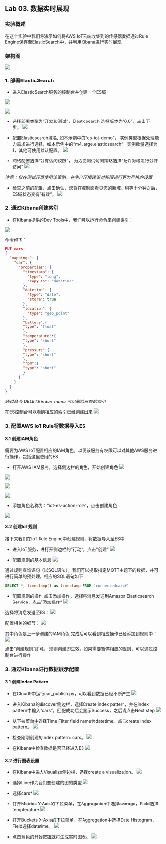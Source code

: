 ## Lab 03. 数据实时展现

### 实验概述

在这个实验中我们将演示如何将AWS IoT云端收集到的传感器数据通过Rule Engine保存至ElasticSearch中，并利用Kibana进行实时展现

### 架构图

![](./md_image/diagram-lab03.jpg)

### 1. 部署ElasticSearch

- 进入ElasticSearch服务的控制台并创建一个ES域

![](./md_image/dashboard/1.jpg)

![](./md_image/dashboard/2.jpg)

- 选择部署类型为“开发和测试”，Elasticsearch 选择版本为“6.8”，点击下一步。
![](./md_image/dashboard/3.jpg)

- 配置Elasticsearch域名, 如本示例中的“es-iot-demo”， 实例类型根据处理能力需求进行选择，如本示例中的“m4.large.elasticsearch“，实例数量选择为1，其他可使用默认配置。
![](./md_image/dashboard/4.jpg)

- 网络配置选择“公有访问权限”， 为方便测试访问策略选择”允许对域进行公开访问“
![](./md_image/dashboard/5.jpg)

*注意：仅在测试环境使用该策略，在生产环境建议对权限进行更为严格的设置*

- 检查之前的配置，点击确认，您将在控制面看见您的新域。稍等十分钟之后，ES域状态变有”有效“。
![](./md_image/dashboard/6.jpg)




### 2. 通过Kibana创建索引

- 在Kibana提供的Dev Tools中，我们可以运行命令来创建索引：

![](./md_image/dashboard/7.jpg)

命令如下：

```json
PUT cars
{
  "mappings": {
    "car": {
      "properties": {
        "timestamp": {
          "type": "long",
          "copy_to": "datetime"
        },
        "datetime": {
          "type": "date",
          "store": true
        },
        "location": {
          "type": "geo_point"
        },
        "battery":{
        "type": "float"
        },
        "temperature":{
        "type": "short"
        },
        "pressure":{
        "type": "short"
        },
        "rpm":{
        "type": "short"
        }
      }
    }
  }
}
```

*通过命令 DELETE index_name 可以删除已有的索引*

在ES控制台可以看到相应的索引已经创建出来
![](./md_image/dashboard/8.jpg)


### 3. 配置AWS IoT Rule将数据导入ES

#### 3.1 创建IAM角色

需要为AWS IoT配置相应的IAM角色，以便该服务有权限可以对其他AWS服务进行操作，包括这里使用的ES

- 打开AWS IAM服务，选择侧边栏的角色，开始创建角色
![](./md_image/dashboard/20.png)

![](./md_image/dashboard/21.png)

![](./md_image/dashboard/22.png)

![](./md_image/dashboard/23.png)

- 添加角色名称为：“iot-es-action-role“，点击创建角色

![](./md_image/dashboard/24.png)

#### 3.2 创建IoT规则

接下来我们在IoT Rule Engine中创建规则，将数据导入至ES中

- 进入IoT服务，进打开侧边栏的”行动“，点击"创建"
![](./md_image/dashboard/50.jpg)

- 配置规则的基本信息
![](./md_image/dashboard/53.jpg)

通过规则查询语句（以SQL语法），我们可以提取指定MQTT主题下的数据，并可进行简单的预处理。相应的SQL语句如下

```SQL
SELECT *, timestamp() as timestamp FROM 'connectedcar/#'
```

- 配置规则的操作
点击添加操作，选择将消息发送到Amazon Elasticsearch Service，点击”添加操作“
![](./md_image/dashboard/55.jpg)

选择将消息发送至ES：
![](./md_image/dashboard/51.jpg)

配置相关的细节：
![](./md_image/dashboard/52.jpg)

其中角色是上一步创建的IAM角色
完成后可以看到相应操作已经添加到规则中：
![](./md_image/dashboard/54.jpg)

点击”创建规则“即可。
规则创建即生效，如果需要暂停相应的规则，可以通过控制台进行操作


### 3. 通过Kibana进行数据展示配置

#### 3.1 创建Index Pattern

- 在Cloud9中运行car_publish.py，可以看到数据已经不断产生
![](./md_image/dashboard/60.jpg)

- 进入Kibana的discover侧边栏，选择Create index pattern，并在index pattern中输入“cars”。匹配成功后会显示Success，之后请点击Next step
![](./md_image/dashboard/40.png)

- 从下拉菜单中选择Time Filter field name为datetime。点击create index pattern。
![](./md_image/dashboard/41.png)

- 检查刚刚创建的index pattern: cars。
![](./md_image/dashboard/42.png)

- 在Kibana中检查数据是否已经进入ES
![](./md_image/dashboard/61.jpg)


#### 3.2 进行图表设置

- 在Kibana中进入Visualize侧边栏，选择create a visualization。
![](./md_image/dashboard/43.png)

- 选择Line作为我们要创建的图的类型
![](./md_image/dashboard/44.png)

- 选择cars*
![](./md_image/dashboard/45.png)

- 打开Metrics Y-Axis的下拉菜单，在Aggregation中选择average，Field选择tempterature
![](./md_image/dashboard/46.png)

- 打开Buckets X-Axis的下拉菜单，在Aggregation中选择Date Histogram，Field选择datetime。
![](./md_image/dashboard/47.png)

- 点击蓝色的开始按钮就将生成实时图表。
![](./md_image/dashboard/48.png)

